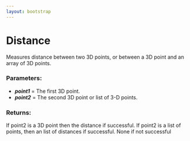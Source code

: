 ```yaml
---
layout: bootstrap
---
```


# Distance

Measures distance between two 3D points, or between a 3D point and
        an array of 3D points.
          

### Parameters:

- ***point1*** = The first 3D point.
- ***point2*** = The second 3D point or list of 3-D points.
        

### Returns:


If point2 is a 3D point then the distance if successful.
If point2 is a list of points, then an list of distances if successful.
None if not successful
        



